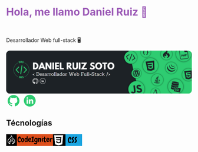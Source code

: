 <h1 style="color: #9b59b6">Hola, me llamo Daniel Ruiz 👋</h1>
&nbsp;<p>Desarrollador Web full-stack 🖥️</p>
<img src="https://raw.githubusercontent.com/DanieloDEV24/DanieloDEV24/main/bannerGitHub-modified.png">
&nbsp;<a href="https://github.com/DanieloDEV24" data-bs-toggle="tooltip" title="Github"><img src="https://raw.githubusercontent.com/DanieloDEV24/DanieloDEV24/main/githubicon2.png"></a>&nbsp;&nbsp;&nbsp;<a href="https://www.linkedin.com/in/daniel-ruiz-soto-831885315/" data-bs-toggle="tooltip" title="Linkedin"><img src="https://raw.githubusercontent.com/DanieloDEV24/DanieloDEV24/main/linkedinicon.png"></a>
<h2>Técnologías</h2>
<a><img src="https://raw.githubusercontent.com/DanieloDEV24/DanieloDEV24/main/panelCodeigniterAcabado3.png"></a><a><img src="https://raw.githubusercontent.com/DanieloDEV24/DanieloDEV24/main/panelCSSAcabado.png"></a>
